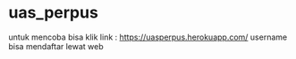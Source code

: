 # uas_perpus
untuk mencoba bisa klik link : https://uasperpus.herokuapp.com/ 
username bisa mendaftar lewat web